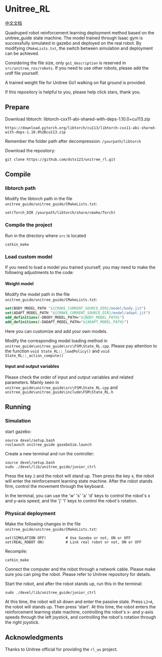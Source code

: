 # Unitree_RL

[中文文档](README_CN.md)

Quadruped robot reinforcement learning deployment method based on the unitree_guide state machine. The model trained through Isaac gym is successfully simulated in gazebo and deployed on the real robot. By modifying `CMakeLists.txt`, the switch between simulation and deployment can be achieved.

Considering the file size, only `go1_description` is reserved in `src/unitree_ros/robots`. If you need to use other robots, please add the urdf file yourself.

A trained weight file for Unitree Go1 walking on flat ground is provided.

If this repository is helpful to you, please help click stars, thank you.

## Prepare

Download libtorch: libtorch-cxx11-abi-shared-with-deps-1.10.0+cu113.zip

```
https://download.pytorch.org/libtorch/cu113/libtorch-cxx11-abi-shared-with-deps-1.10.0%2Bcu113.zip
```

Remember the folder path after decompression: `/yourpath/libtorch`

Download the repository:

```
git clone https://github.com/dstx123/unitree_rl.git
```

## Compile

### libtorch path

Modify the libtorch path in the file `unitree_guide/unitree_guide/CMakeLists.txt`:

```
set(Torch_DIR /yourpath/libtorch/share/cmake/Torch)
```

### Compile the project

Run in the directory where `src` is located

``` 
catkin_make
```

### Load custom model

If you need to load a model you trained yourself, you may need to make the following adjustments to the code:

#### Weight model

Modify the model path in the file `unitree_guide/unitree_guide/CMakeLists.txt`:

```cmake
set(BODY_MODEL_PATH "${CMAKE_CURRENT_SOURCE_DIR}/model/body.jit")
set(ADAPT_MODEL_PATH "${CMAKE_CURRENT_SOURCE_DIR}/model/adapt.jit")
add_definitions(-DBODY_MODEL_PATH="${BODY_MODEL_PATH}")
add_definitions(-DADAPT_MODEL_PATH="${ADAPT_MODEL_PATH}")
```

Here you can customize and add your own models.

Modify the corresponding model loading method in `unitree_guide\unitree_guide\src\FSM\State_RL.cpp`. Please pay attention to the function `void State_RL::_loadPolicy()` and `void State_RL::_action_compute()`

#### Input and output variables

Please check the order of input and output variables and related parameters. Mainly seen in `unitree_guide\unitree_guide\src\FSM\State_RL.cpp` and `unitree_guide\unitree_guide\include\FSM\State_RL.h`

## Running

### Simulation

start gazebo:

```
source devel/setup.bash
roslaunch unitree_guide gazeboSim.launch
```

Create a new terminal and run the controller:

```
source devel/setup.bash
sudo ./devel/lib/unitree_guide/junior_ctrl
```

Press the key `2` and the robot will stand up. Then press the key `4`, the robot will enter the reinforcement learning state machine. After the robot stands firm, control the movement through the keyboard.

In the terminal, you can use the 'w' 's' 'a' 'd' keys to control the robot's x and y-axis speed, and the 'j' 'l' keys to control the robot's rotation.

### Physical deployment

Make the following changes in the file  `unitree_guide/unitree_guide/CMakeLists.txt`:

```
set(SIMULATION OFF)         # Use Gazebo or not, ON or OFF
set(REAL_ROBOT ON)          # Link real robot or not, ON or OFF
```

Recompile:
```
catkin_make
```

Connect the computer and the robot through a network cable. Please make sure you can ping the robot. Please refer to Unitree repository for details.

Start the robot, and after the robot stands up, run this in the terminal:

```
sudo ./devel/lib/unitree_guide/junior_ctrl
```

At this time, the robot will sit down and enter the passive state. Press `L2+A`, the robot will stands up. Then press 'start'. At this time, the robot enters the reinforcement learning state machine, controlling the robot's x- and y-axis speeds through the left joystick, and controlling the robot's rotation through the right joystick.

## Acknowledgments

Thanks to Unitree official for providing the `rl_ws` project.
